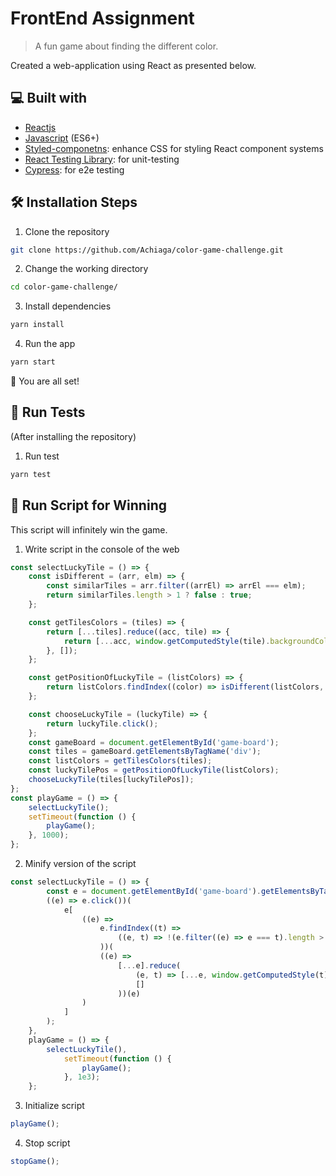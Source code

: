 # FrontEnd Assignment

> A fun game about finding the different color.

Created a web-application using React as presented below.

## 💻 Built with

- [Reactjs](https://reactjs.org/)
- [Javascript](https://developer.mozilla.org/en-US/docs/Web/JavaScript) (ES6+)
- [Styled-componetns](https://styled-components.com/): enhance CSS for styling React component systems
- [React Testing Library](https://testing-library.com/): for unit-testing
- [Cypress](https://www.cypress.io/): for e2e testing

## 🛠️ Installation Steps

1. Clone the repository

```bash
git clone https://github.com/Achiaga/color-game-challenge.git
```

2. Change the working directory

```bash
cd color-game-challenge/
```

3. Install dependencies

```bash
yarn install
```

4. Run the app

```bash
yarn start
```

🌟 You are all set!

## 🧪 Run Tests

(After installing the repository)

1. Run test

```bash
yarn test
```

## 🧪 Run Script for Winning

This script will infinitely win the game.

1. Write script in the console of the web

```js
const selectLuckyTile = () => {
	const isDifferent = (arr, elm) => {
		const similarTiles = arr.filter((arrEl) => arrEl === elm);
		return similarTiles.length > 1 ? false : true;
	};

	const getTilesColors = (tiles) => {
		return [...tiles].reduce((acc, tile) => {
			return [...acc, window.getComputedStyle(tile).backgroundColor];
		}, []);
	};

	const getPositionOfLuckyTile = (listColors) => {
		return listColors.findIndex((color) => isDifferent(listColors, color));
	};

	const chooseLuckyTile = (luckyTile) => {
		return luckyTile.click();
	};
	const gameBoard = document.getElementById('game-board');
	const tiles = gameBoard.getElementsByTagName('div');
	const listColors = getTilesColors(tiles);
	const luckyTilePos = getPositionOfLuckyTile(listColors);
	chooseLuckyTile(tiles[luckyTilePos]);
};
const playGame = () => {
	selectLuckyTile();
	setTimeout(function () {
		playGame();
	}, 1000);
};
```

2. Minify version of the script

```js
const selectLuckyTile = () => {
		const e = document.getElementById('game-board').getElementsByTagName('div');
		((e) => e.click())(
			e[
				((e) =>
					e.findIndex((t) =>
						((e, t) => !(e.filter((e) => e === t).length > 1))(e, t)
					))(
					((e) =>
						[...e].reduce(
							(e, t) => [...e, window.getComputedStyle(t).backgroundColor],
							[]
						))(e)
				)
			]
		);
	},
	playGame = () => {
		selectLuckyTile(),
			setTimeout(function () {
				playGame();
			}, 1e3);
	};
```

3. Initialize script

```js
playGame();
```

4. Stop script

```js
stopGame();
```

